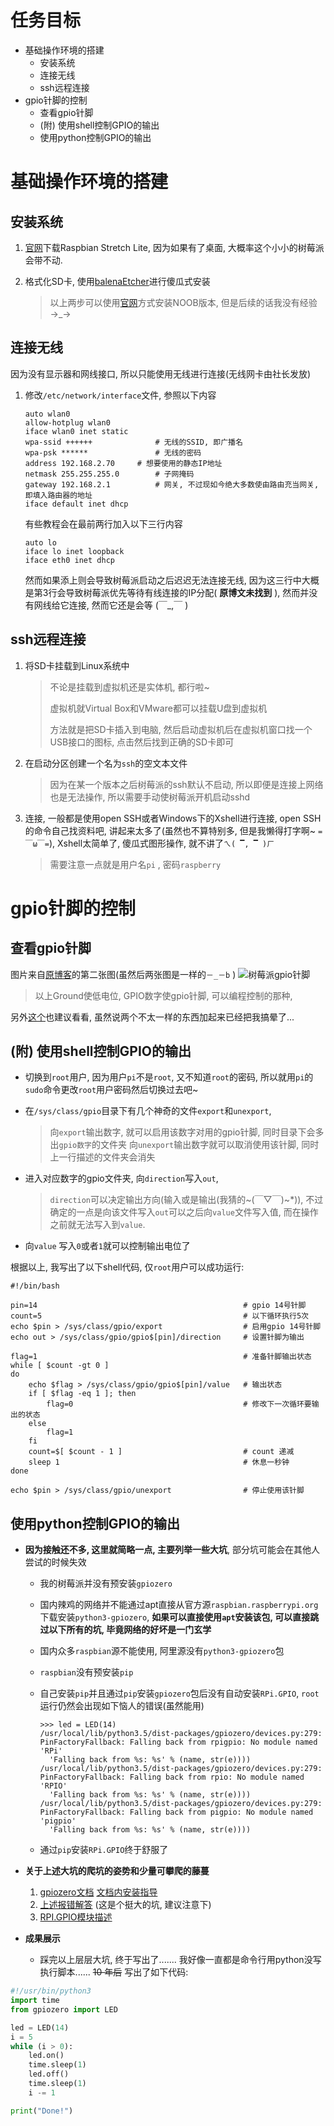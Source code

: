 # 任务目标

* 基础操作环境的搭建
  * 安装系统
  * 连接无线
  * ssh远程连接
* gpio针脚的控制
  * 查看gpio针脚
  * (附) 使用shell控制GPIO的输出
  * 使用python控制GPIO的输出

# 基础操作环境的搭建

## 安装系统

1. [官网](https://www.raspberrypi.org/downloads/)下载Raspbian Stretch Lite, 因为如果有了桌面, 大概率这个小小的树莓派会带不动.

2. 格式化SD卡, 使用[balenaEtcher](https://www.balena.io/etcher/)进行傻瓜式安装

   >  以上两步可以使用[官网](https://projects.raspberrypi.org/en/projects/raspberry-pi-setting-up/3)方式安装NOOB版本, 但是后续的话我没有经验 →_→

## 连接无线

因为没有显示器和网线接口, 所以只能使用无线进行连接(无线网卡由社长发放)

1. 修改`/etc/network/interface`文件, 参照以下内容

   ```
   auto wlan0
   allow-hotplug wlan0
   iface wlan0 inet static
   wpa-ssid ++++++				# 无线的SSID, 即广播名
   wpa-psk ******				# 无线的密码
   address 192.168.2.70		# 想要使用的静态IP地址
   netmask 255.255.255.0		# 子网掩码
   gateway 192.168.2.1			# 网关, 不过现如今绝大多数使由路由充当网关, 即填入路由器的地址
   iface default inet dhcp
   ```

   

   有些教程会在最前两行加入以下三行内容

   ```
   auto lo
   iface lo inet loopback
   iface eth0 inet dhcp
   ```

   然而如果添上则会导致树莓派启动之后迟迟无法连接无线, 因为这三行中大概是第3行会导致树莓派优先等待有线连接的IP分配( **原博文未找到** ), 然而并没有网线给它连接, 然而它还是会等  (￣_,￣ )

## ssh远程连接

1. 将SD卡挂载到Linux系统中

   > 不论是挂载到虚拟机还是实体机, 都行啦~
   >
   > 虚拟机就Virtual Box和VMware都可以挂载U盘到虚拟机
   >
   > 方法就是把SD卡插入到电脑, 然后启动虚拟机后在虚拟机窗口找一个USB接口的图标, 点击然后找到正确的SD卡即可

2. 在启动分区创建一个名为`ssh`的空文本文件

   > 因为在某一个版本之后树莓派的ssh默认不启动, 所以即便是连接上网络也是无法操作, 所以需要手动使树莓派开机启动sshd

3. 连接, 一般都是使用open SSH或者Windows下的Xshell进行连接, 
   open SSH的命令自己找资料吧, 讲起来太多了(虽然也不算特别多, 但是我懒得打字啊~    `=￣ω￣=`), 
   Xshell太简单了, 傻瓜式图形操作, 就不讲了`ㄟ( ▔, ▔ )ㄏ`

   > 需要注意一点就是用户名`pi` , 密码`raspberry`

# gpio针脚的控制

## 查看gpio针脚

图片来自[原博客](http://blog.lxx1.com/%e6%a0%91%e8%8e%93%e6%b4%begpio%e5%bc%95%e8%84%9a%e5%af%b9%e7%85%a7%e8%a1%a8)的第二张图(虽然后两张图是一样的`－_－b` )
![树莓派gpio针脚](http://blog.lxx1.com/wp-content/uploads/2016/06/%E6%A0%91%E8%8E%93%E6%B4%BE2_raspberry_pi2_gpio.jpg)

>  以上Ground使低电位, GPIO数字使gpio针脚, 可以编程控制的那种,

另外[这个](http://blog.lxx1.com/2639)也建议看看, 虽然说两个不太一样的东西加起来已经把我搞晕了...

## (附) 使用shell控制GPIO的输出

- 切换到`root`用户, 因为用户`pi`不是`root`, 又不知道`root`的密码, 所以就用`pi`的`sudo`命令更改`root`用户密码然后切换过去吧\~ 

- 在`/sys/class/gpio`目录下有几个神奇的文件`export`和`unexport`, 

  > 向`export`输出数字, 就可以启用该数字对用的gpio针脚, 同时目录下会多出`gpio数字`的文件夹
  > 向`unexport`输出数字就可以取消使用该针脚, 同时上一行描述的文件夹会消失

- 进入对应数字的gpio文件夹, 向`direction`写入`out`, 

  > `direction`可以决定输出方向(输入或是输出(我猜的\~(￣▽￣)\~*)), 不过确定的一点是向该文件写入`out`可以之后向`value`文件写入值, 而在操作之前就无法写入到`value`.

- 向`value` 写入`0`或者`1`就可以控制输出电位了

根据以上, 我写出了以下shell代码, 仅`root`用户可以成功运行:

```shell
#!/bin/bash

pin=14												# gpio 14号针脚
count=5												# 以下循环执行5次
echo $pin > /sys/class/gpio/export					# 启用gpio 14号针脚
echo out > /sys/class/gpio/gpio$[pin]/direction		# 设置针脚为输出

flag=1												# 准备针脚输出状态
while [ $count -gt 0 ]
do
	echo $flag > /sys/class/gpio/gpio$[pin]/value	# 输出状态
	if [ $flag -eq 1 ]; then
		flag=0										# 修改下一次循环要输出的状态
	else
		flag=1
	fi
	count=$[ $count - 1 ]							# count 递减
	sleep 1											# 休息一秒钟
done

echo $pin > /sys/class/gpio/unexport				# 停止使用该针脚
```

## 使用python控制GPIO的输出

- **因为接触还不多, 这里就简略一点, 主要列举一些大坑**, 部分坑可能会在其他人尝试的时候失效

    - 我的树莓派并没有预安装`gpiozero`

    - 国内辣鸡的网络并不能通过apt直接从官方源`raspbian.raspberrypi.org`下载安装`python3-gpiozero`,  **如果可以直接使用`apt`安装该包, 可以直接跳过以下所有的坑, 毕竟网络的好坏是一门玄学**

    - 国内众多`raspbian`源不能使用, 阿里源没有`python3-gpiozero`包

    - `raspbian`没有预安装`pip`

    - 自己安装`pip`并且通过`pip`安装`gpiozero`包后没有自动安装`RPi.GPIO`, `root`运行仍然会出现如下恼人的错误(虽然能用)

      ```
      >>> led = LED(14)
      /usr/local/lib/python3.5/dist-packages/gpiozero/devices.py:279: PinFactoryFallback: Falling back from rpigpio: No module named 'RPi'
        'Falling back from %s: %s' % (name, str(e))))
      /usr/local/lib/python3.5/dist-packages/gpiozero/devices.py:279: PinFactoryFallback: Falling back from rpio: No module named 'RPIO'
        'Falling back from %s: %s' % (name, str(e))))
      /usr/local/lib/python3.5/dist-packages/gpiozero/devices.py:279: PinFactoryFallback: Falling back from pigpio: No module named 'pigpio'
        'Falling back from %s: %s' % (name, str(e))))
      ```

    - 通过`pip`安装`RPi.GPIO`终于舒服了

- **关于上述大坑的爬坑的姿势和少量可攀爬的藤蔓**

    1. [gpiozero文档](https://gpiozero.readthedocs.io/en/stable/index.html)	[文档内安装指导](https://gpiozero.readthedocs.io/en/stable/installing.html)
    2. [上述报错解答](https://github.com/RPi-Distro/python-gpiozero/issues/591#issuecomment-326929280) (这是个挺大的坑, 建议注意下)
    3. [RPI.GPIO模块描述](https://pypi.org/project/RPi.GPIO/)

- **成果展示**
  - 踩完以上层层大坑, 终于写出了....... 我好像一直都是命令行用python没写执行脚本...... 
                         ~~10 年后~~
    写出了如下代码:

```python
#!/usr/bin/python3
import time
from gpiozero import LED

led = LED(14)
i = 5
while (i > 0):
	led.on()
	time.sleep(1)
	led.off()
	time.sleep(1)
	i -= 1

print("Done!")
```

